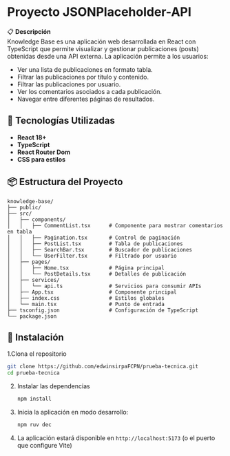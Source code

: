 # Proyecto JSONPlaceholder-API

📋 **Descripción**  
Knowledge Base es una aplicación web desarrollada en React con TypeScript que permite visualizar y gestionar publicaciones (posts) obtenidas desde una API externa. La aplicación permite a los usuarios:

- Ver una lista de publicaciones en formato tabla.
- Filtrar las publicaciones por título y contenido.
- Filtrar las publicaciones por usuario.
- Ver los comentarios asociados a cada publicación.
- Navegar entre diferentes páginas de resultados.


## 🚀 Tecnologías Utilizadas

- **React 18+**
- **TypeScript**
- **React Router Dom**
- **CSS para estilos**

## 📦 Estructura del Proyecto
```
knowledge-base/
├── public/
├── src/
│   ├── components/
│   │   ├── CommentList.tsx      # Componente para mostrar comentarios en tabla
│   │   ├── Pagination.tsx       # Control de paginación
│   │   ├── PostList.tsx         # Tabla de publicaciones
│   │   ├── SearchBar.tsx        # Buscador de publicaciones
│   │   └── UserFilter.tsx       # Filtrado por usuario
│   ├── pages/
│   │   ├── Home.tsx             # Página principal
│   │   └── PostDetails.tsx      # Detalles de publicación
│   ├── services/
│   │   └── api.ts               # Servicios para consumir APIs
│   ├── App.tsx                  # Componente principal
│   ├── index.css                # Estilos globales
│   └── main.tsx                 # Punto de entrada
├── tsconfig.json                # Configuración de TypeScript
└── package.json
```

## 🔧 Instalación
1.Clona el repositorio
``` sh
git clone https://github.com/edwinsirpaFCPN/prueba-tecnica.git
cd prueba-tecnica
```
2. Instalar las dependencias
   ```sh
   npm install
   ```
3. Inicia la aplicación en modo desarrollo:
   ```sh
   npm ruv dec
   ```
4. La aplicación estará disponible en ```http://localhost:5173``` (o el puerto que configure Vite)
